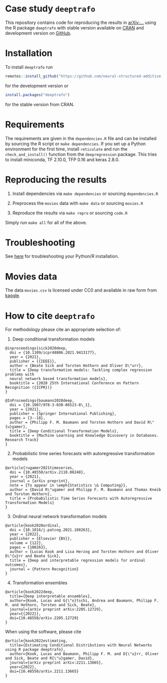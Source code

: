 # Case study `deeptrafo`

This repository contains code for reproducing the results in
[arXiv:...](https://arxiv.org/abs/...) using the R package `deeptrafo` with
stable version available on [CRAN](https://CRAN.R-project.org/package=deeptrafo)
and development version on
[GitHub](https://github.com/neural-structured-additive-learning/deeptrafo).

# Installation

To install `deeptrafo` run
```r
remotes::install_github("https://github.com/neural-structured-additive-learning/deeptrafo")
```
for the development version or
```r
install.packages("deeptrafo")
```
for the stable version from CRAN.

# Requirements

The requirements are given in the `dependencies.R` file and can be installed by
sourcing the R script or `make dependencies`. If you set up a Python environment
for the first time, install `reticulate` and run the `check_and_install()`
function from the `deepregression` package. This tries to install miniconda, TF
2.10.0, TFP 0.16 and keras 2.8.0.

# Reproducing the results

1. Install dependencies via `make dependencies` or sourcing `dependencies.R`

2. Preprocess the `movies` data with `make data` or sourcing `movies.R`

3. Reproduce the results via `make repro` or sourcing `code.R`

Simply run `make all` for all of the above.

# Troubleshooting

See
[here](https://github.com/neural-structured-additive-learning/deepregression/blob/main/README.md#troubleshooting)
for troubleshooting your Python/R installation.

# Movies data

The data `movies.csv` is licensed under CC0 and available in raw form from
[kaggle](https://www.kaggle.com/datasets/rounakbanik/the-movies-dataset).

# How to cite `deeptrafo`

For methodology please cite an appropriate selection of:

1. Deep conditional transformation models

```
@inproceedings{sick2020deep,
  doi = {10.1109/icpr48806.2021.9413177},
  year = {2021},
  publisher = {{IEEE}},
  author = {Beate Sick and Torsten Hothorn and Oliver D\"urr},
  title = {Deep transformation models: Tackling complex regression problems with
  neural network based transformation models},
  booktitle = {2020 25th International Conference on Pattern Recognition ({ICPR})}
}
```

```
@InProceedings{baumann2020deep,
  doi = {10.1007/978-3-030-86523-8\_1},
  year = {2021},
  publisher = {Springer International Publishing},
  pages = {3--18},
  author = {Philipp F. M. Baumann and Torsten Hothorn and David R\"{u}gamer},
  title = {Deep Conditional Transformation Models},
  booktitle = {Machine Learning and Knowledge Discovery in Databases. Research Track}
}
```

2. Probabilistic time series forecasts with autoregressive transformation models

```
@article{rugamer2021timeseries,
  doi = {10.48550/arXiv.2110.08248},
  year = {2021},
  journal = {arXiv preprint},
  note = {To appear in \emph{Statistics \& Computing}},
  author = {David R\"ugamer and Philipp F. M. Baumann and Thomas Kneib and Torsten Hothorn},
  title = {Probabilistic Time Series Forecasts with Autoregressive Transformation Models}
}
```

3. Ordinal neural network transformation models

```
@article{kook2020ordinal,
  doi = {10.1016/j.patcog.2021.108263},
  year = {2022},
  publisher = {Elsevier {BV}},
  volume = {122},
  pages = {108263},
  author = {Lucas Kook and Lisa Herzog and Torsten Hothorn and Oliver D\"{u}rr and Beate Sick},
  title = {Deep and interpretable regression models for ordinal outcomes},
  journal = {Pattern Recognition}
}
```

4. Transformation ensembles

```
@article{kook2022deep,
  title={Deep interpretable ensembles},
  author={Kook, Lucas and G{\"o}tschi, Andrea and Baumann, Philipp F. M. and Hothorn, Torsten and Sick, Beate},
  journal={arXiv preprint arXiv:2205.12729},
  year={{2022}},
  doi={10.48550/arXiv.2205.12729}
}
```

When using the software, please cite

```
@article{kook2022estimating,
  title={Estimating Conditional Distributions with Neural Networks using R package deeptrafo},
  author={Kook, Lucas and Baumann, Philipp F. M. and D{\"u}rr, Oliver and Sick, Beate and R{\"u}gamer, David},
  journal={arXiv preprint arXiv:2211.13665},
  year={2022},
  doi={10.48550/arXiv.2211.13665}
}
```

